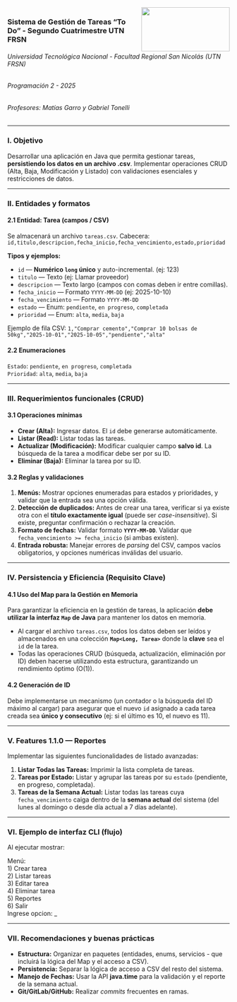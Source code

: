 <img align="right" width="200" height="100" src="https://github.com/user-attachments/assets/a0827ca6-20b7-4532-83b0-dd918cbcbc4d">

### Sistema de Gestión de Tareas “To Do” - Segundo Cuatrimestre UTN FRSN
###### Universidad Tecnológica Nacional - Facultad Regional San Nicolás (UTN FRSN)
###### Programación 2 - 2025
###### Profesores: Matías Garro y Gabriel Tonelli

---

### **I. Objetivo**

Desarrollar una aplicación en Java que permita gestionar tareas, **persistiendo los datos en un archivo .csv**. Implementar operaciones CRUD (Alta, Baja, Modificación y Listado) con validaciones esenciales y restricciones de datos.

---

### **II. Entidades y formatos**

#### **2.1 Entidad: Tarea (campos / CSV)**

Se almacenará un archivo `tareas.csv`. Cabecera: `id,titulo,descripcion,fecha_inicio,fecha_vencimiento,estado,prioridad`

**Tipos y ejemplos:**

* `id` — **Numérico `long` único** y auto-incremental. (ej: 123\)  
* `titulo` — Texto (ej: Llamar proveedor)  
* `descripcion` — Texto largo (campos con comas deben ir entre comillas).  
* `fecha_inicio` — Formato `YYYY-MM-DD` (ej: 2025-10-10)  
* `fecha_vencimiento` — Formato `YYYY-MM-DD`  
* `estado` — Enum: `pendiente`, `en progreso`, `completada`  
* `prioridad` — Enum: `alta`, `media`, `baja`

Ejemplo de fila CSV: `1,"Comprar cemento","Comprar 10 bolsas de 50kg","2025-10-01","2025-10-05","pendiente","alta"`

#### **2.2 Enumeraciones**

`Estado`: `pendiente`, `en progreso`, `completada`   
`Prioridad`: `alta`, `media`, `baja`

---

### **III. Requerimientos funcionales (CRUD)**

#### **3.1 Operaciones mínimas**

* **Crear (Alta):** Ingresar datos. El `id` debe generarse automáticamente.  
* **Listar (Read):** Listar todas las tareas.  
* **Actualizar (Modificación):** Modificar cualquier campo **salvo id**. La búsqueda de la tarea a modificar debe ser por su ID.  
* **Eliminar (Baja):** Eliminar la tarea por su ID.

#### **3.2 Reglas y validaciones**

1. **Menús:** Mostrar opciones enumeradas para estados y prioridades, y validar que la entrada sea una opción válida.  
2. **Detección de duplicados:** Antes de crear una tarea, verificar si ya existe otra con el **título exactamente igual** (puede ser *case-insensitive*). Si existe, preguntar confirmación o rechazar la creación.  
3. **Formato de fechas:** Validar formato **`YYYY-MM-DD`**. Validar que `fecha_vencimiento >= fecha_inicio` (si ambas existen).  
4. **Entrada robusta:** Manejar errores de *parsing* del CSV, campos vacíos obligatorios, y opciones numéricas inválidas del usuario.

---

### **IV. Persistencia y Eficiencia (Requisito Clave)**

#### **4.1 Uso del Map para la Gestión en Memoria**

Para garantizar la eficiencia en la gestión de tareas, la aplicación **debe utilizar la interfaz `Map` de Java** para mantener los datos en memoria.

* Al cargar el archivo `tareas.csv`, todos los datos deben ser leídos y almacenados en una colección **`Map<Long, Tarea>`** donde la **clave** sea el `id` de la tarea.  
* Todas las operaciones CRUD (búsqueda, actualización, eliminación por ID) deben hacerse utilizando esta estructura, garantizando un rendimiento óptimo (O(1)).

#### **4.2 Generación de ID**

Debe implementarse un mecanismo (un contador o la búsqueda del ID máximo al cargar) para asegurar que el nuevo `id` asignado a cada tarea creada sea **único y consecutivo** (ej: si el último es 10, el nuevo es 11).

---

### **V. Features 1.1.0 — Reportes**

Implementar las siguientes funcionalidades de listado avanzadas:

1. **Listar Todas las Tareas:** Imprimir la lista completa de tareas.  
2. **Tareas por Estado:** Listar y agrupar las tareas por su `estado` (pendiente, en progreso, completada).  
3. **Tareas de la Semana Actual:** Listar todas las tareas cuya `fecha_vencimiento` caiga dentro de la **semana actual** del sistema (del lunes al domingo o desde día actual a 7 días adelante).

---

### **VI. Ejemplo de interfaz CLI (flujo)**

Al ejecutar mostrar:

Menú:  
1\) Crear tarea  
2\) Listar tareas  
3\) Editar tarea  
4\) Eliminar tarea  
5\) Reportes  
6\) Salir  
Ingrese opcion: \_

---

### **VII. Recomendaciones y buenas prácticas**

* **Estructura:** Organizar en paquetes (entidades, enums, servicios \- que incluirá la lógica del Map y el acceso a CSV).  
* **Persistencia:** Separar la lógica de acceso a CSV del resto del sistema.  
* **Manejo de Fechas:** Usar la API **java.time** para la validación y el reporte de la semana actual.  
* **Git/GitLab/GitHub:** Realizar *commits* frecuentes en ramas.

